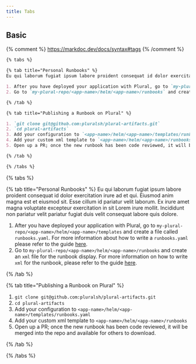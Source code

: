 ```yaml
---
title: Tabs
---
```


## Basic

{% comment %}
https://markdoc.dev/docs/syntax#tags
{% /comment %}

```markdown {% showHeader=false %}
{% tabs %}

{% tab title="Personal Runbooks" %}
Eu qui laborum fugiat ipsum labore proident consequat id dolor exercitation irure ad et qui. Eiusmod anim magna est et eiusmod sit. Esse cillum id pariatur velit laborum. Ex irure amet magna voluptate excepteur exercitation in sit Lorem irure mollit. Incididunt non pariatur velit pariatur fugiat duis velit consequat labore quis dolore.

1. After you have deployed your application with Plural, go to `my-plural-repo/<app-name>/helm/<app-name>/templates` and create a file called `runbooks.yaml`. For more information about how to write a `runbooks.yaml` please refer to the guide [here](/adding-new-application/getting-started-with-runbooks/runbook-yaml).
2. Go to `my-plural-repo/<app-name>/helm/<app-name>/runbooks` and create an `xml` file for the runbook display. For more information on how to write `xml` for the runbook, please refer to the guide [here](/adding-new-application/getting-started-with-runbooks/runbook-xml).

{% /tab %}

{% tab title="Publishing a Runbook on Plural" %}

1. `git clone git@github.com:pluralsh/plural-artifacts.git`
2. `cd plural-artifacts`
3. Add your configuration to `<app-name>/helm/<app-name>/templates/runbooks.yaml`
4. Add your custom xml template to `<app-name>/helm/<app-name>/runbooks`
5. Open up a PR; once the new runbook has been code reviewed, it will be merged into the repo and available for others to download.

{% /tab %}

{% /tabs %}
```

{% tabs %}

{% tab title="Personal Runbooks" %}
Eu qui laborum fugiat ipsum labore proident consequat id dolor exercitation irure ad et qui. Eiusmod anim magna est et eiusmod sit. Esse cillum id pariatur velit laborum. Ex irure amet magna voluptate excepteur exercitation in sit Lorem irure mollit. Incididunt non pariatur velit pariatur fugiat duis velit consequat labore quis dolore.

1. After you have deployed your application with Plural, go to `my-plural-repo/<app-name>/helm/<app-name>/templates` and create a file called `runbooks.yaml`. For more information about how to write a `runbooks.yaml` please refer to the guide [here](/adding-new-application/getting-started-with-runbooks/runbook-yaml).
2. Go to `my-plural-repo/<app-name>/helm/<app-name>/runbooks` and create an `xml` file for the runbook display. For more information on how to write `xml` for the runbook, please refer to the guide [here](/adding-new-application/getting-started-with-runbooks/runbook-xml).

{% /tab %}

{% tab title="Publishing a Runbook on Plural" %}

1. `git clone git@github.com:pluralsh/plural-artifacts.git`
2. `cd plural-artifacts`
3. Add your configuration to `<app-name>/helm/<app-name>/templates/runbooks.yaml`
4. Add your custom xml template to `<app-name>/helm/<app-name>/runbooks`
5. Open up a PR; once the new runbook has been code reviewed, it will be merged into the repo and available for others to download.

{% /tab %}

{% /tabs %}
